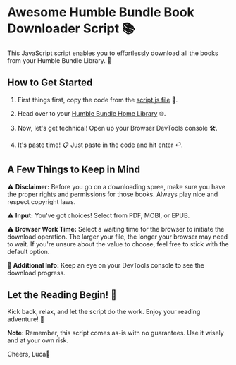 # Awesome Humble Bundle Book Downloader Script :books:

This JavaScript script enables you to effortlessly download all the books from your Humble Bundle Library. 🚀

## How to Get Started

1. First things first, copy the code from the [script.js file](script.js) 📜.

2. Head over to your [Humble Bundle Home Library](https://www.humblebundle.com/home/library) 🌐.

3. Now, let's get technical! Open up your Browser DevTools console 🛠️.

4. It's paste time! 📋 Just paste in the code and hit enter ⏎.

## A Few Things to Keep in Mind

:warning: **Disclaimer:** Before you go on a downloading spree, make sure you have the proper rights and permissions for those books. Always play nice and respect copyright laws.

:warning: **Input:** You've got choices! Select from PDF, MOBI, or EPUB.

:warning: **Browser Work Time:** Select a waiting time for the browser to initiate the download operation. The larger your file, the longer your browser may need to wait. If you're unsure about the value to choose, feel free to stick with the default option.

:rainbow: **Additional Info:** Keep an eye on your DevTools console to see the download progress.

## Let the Reading Begin! 🚀

Kick back, relax, and let the script do the work. Enjoy your reading adventure! :book:

**Note:** Remember, this script comes as-is with no guarantees. Use it wisely and at your own risk.

Cheers,
Luca👋
